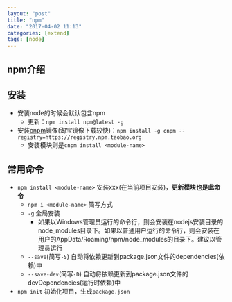 ```yaml
---
layout: "post"
title: "npm"
date: "2017-04-02 11:13"
categories: [extend]
tags: [node]
---
```


## npm介绍

## 安装

- 安装node的时候会默认包含npm
    - 更新：`npm install npm@latest -g`
- 安装[cnpm](http://npm.taobao.org/)镜像(淘宝镜像下载较快)：`npm install -g cnpm --registry=https://registry.npm.taobao.org`
    - 安装模块则是`cnpm install <module-name>`

## 常用命令

- `npm install <module-name>` 安装xxx(在当前项目安装)，**更新模块也是此命令**
    - `npm i <module-name>` 简写方式
    - `-g` 全局安装
        - 如果以Windows管理员运行的命令行，则会安装在nodejs安装目录的node_modules目录下。如果以普通用户运行的命令行，则会安装在用户的AppData/Roaming/npm/node_modules的目录下。建议以管理员运行
    - `--save`(简写`-S`) 自动将依赖更新到package.json文件的dependencies(依赖)中
    - `--save-dev`(简写`-D`) 自动将依赖更新到package.json文件的devDependencies(运行时依赖)中
- `npm init` 初始化项目，生成`package.json`
